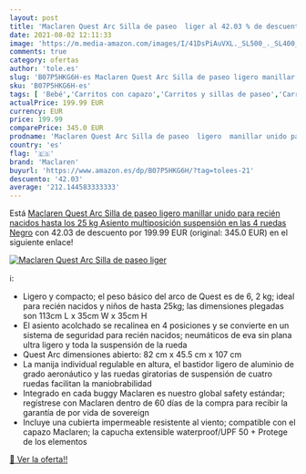 ```yaml
---
layout: post
title: 'Maclaren Quest Arc Silla de paseo  liger al 42.03 % de descuento'
date: 2021-08-02 12:11:33
image: 'https://m.media-amazon.com/images/I/41DsPiAuVXL._SL500_._SL400_.jpg'
comments: true
category: ofertas
author: 'tole.es'
slug: 'B07P5HKG6H-es Maclaren Quest Arc Silla de paseo ligero manillar unido...'
sku: 'B07P5HKG6H-es'
tags: [ 'Bebé','Carritos con capazo','Carritos y sillas de paseo','Carritos, sillas de paseo y accesorios','maclaren','nacido','recién', ]
actualPrice: 199.99 EUR
currency: EUR
price: 199.99
comparePrice: 345.0 EUR
prodname: 'Maclaren Quest Arc Silla de paseo  ligero  manillar unido para recién nacidos hasta los 25 kg  Asiento multiposición  suspensión en las 4 ruedas  Negro'
country: 'es'
flag: '🇪🇸'
brand: 'Maclaren'
buyurl: 'https://www.amazon.es/dp/B07P5HKG6H/?tag=tolees-21'
descuento: '42.03'
average: '212.144583333333'
---
```


Está [Maclaren Quest Arc Silla de paseo  ligero  manillar unido para recién nacidos hasta los 25 kg  Asiento multiposición  suspensión en las 4 ruedas  Negro](https://www.amazon.es/dp/B07P5HKG6H/?tag=tolees-21) con 42.03 de descuento por 199.99 EUR (original: 345.0 EUR) en el siguiente enlace!

[![Maclaren Quest Arc Silla de paseo  liger](https://m.media-amazon.com/images/I/41DsPiAuVXL._SL500_._SL400_.jpg)](https://www.amazon.es/dp/B07P5HKG6H/?tag=tolees-21)

ℹ️:

- Ligero y compacto; el peso básico del arco de Quest es de 6, 2 kg; ideal para recién nacidos y niños de hasta 25kg; las dimensiones plegadas son 113cm L x 35cm W x 35cm H
- El asiento acolchado se recalinea en 4 posiciones y se convierte en un sistema de seguridad para recién nacidos; neumáticos de eva sin plana ultra ligero y toda la suspensión de la rueda
- Quest Arc dimensiones abierto: 82 cm x 45.5 cm x 107 cm
- La manija individual regulable en altura, el bastidor ligero de aluminio de grado aeronáutico y las ruedas giratorias de suspensión de cuatro ruedas facilitan la maniobrabilidad
- Integrado en cada buggy Maclaren es nuestro global safety estándar; regístrese con Maclaren dentro de 60 días de la compra para recibir la garantía de por vida de sovereign
- Incluye una cubierta impermeable resistente al viento; compatible con el capazo Maclaren; la capucha extensible waterproof/UPF 50 + Protege de los elementos

[🛒 Ver la oferta!!](https://www.amazon.es/dp/B07P5HKG6H/?tag=tolees-21)
